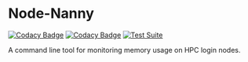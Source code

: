 # Node-Nanny

[![Codacy Badge](https://app.codacy.com/project/badge/Grade/8a85bc8b23a048f697e17bc36da16040)](https://www.codacy.com/gh/pitt-crc/Node-Nanny/dashboard?utm_source=github.com&amp;utm_medium=referral&amp;utm_content=pitt-crc/Node-Nanny&amp;utm_campaign=Badge_Grade)
[![Codacy Badge](https://app.codacy.com/project/badge/Coverage/8a85bc8b23a048f697e17bc36da16040)](https://www.codacy.com/gh/pitt-crc/Node-Nanny/dashboard?utm_source=github.com&utm_medium=referral&utm_content=pitt-crc/Node-Nanny&utm_campaign=Badge_Coverage)
[![Test Suite](https://github.com/pitt-crc/Node-Nanny/actions/workflows/Unittests.yml/badge.svg)](https://github.com/pitt-crc/Node-Nanny/actions/workflows/Unittests.yml)

A command line tool for monitoring memory usage on HPC login nodes.
